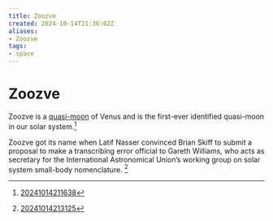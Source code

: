 ```yaml
---
title: Zoozve
created: 2024-10-14T21:36:02Z
aliases:
- Zoozve
tags:
- space
---
```


# Zoozve

Zoozve is a [quasi-moon](quasi-moon.md) of Venus and is the first-ever identified quasi-moon in our solar system.[^1]

Zoozve got its name when Latif Nasser convinced Brian Skiff to submit a proposal to make a transcribing error official to Gareth Williams, who acts as secretary for the International Astronomical Union’s working group on solar system small-body nomenclature. [^2]

[^1]: [20241014211638](../entries/20241014211638.md)
[^2]: [20241014213125](../entries/20241014213125.md)
